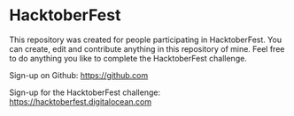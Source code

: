 # HacktoberFest
This repository was created for people participating in HacktoberFest.
You can create, edit and contribute anything in this repository of mine.
Feel free to do anything you like to complete the HacktoberFest challenge.

Sign-up on Github:
https://github.com

Sign-up for the HacktoberFest challenge:
https://hacktoberfest.digitalocean.com

